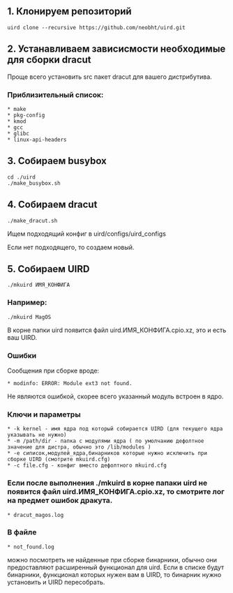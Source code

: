 ## 1. Клонируем репозиторий
    uird clone --recursive https://github.com/neobht/uird.git
## 2. Устанавливаем зависисмости необходимые для сборки dracut

Проще всего установить src пакет dracut для вашего дистрибутива.
### Приблизительный список:
    * make
    * pkg-config
    * kmod
    * gcc
    * glibc
    * linux-api-headers
## 3. Собираем busybox
    cd ./uird
    ./make_busybox.sh
## 4. Собираем dracut
    ./make_dracut.sh
  
  Ищем подходящий конфиг в uird/configs/uird_configs
  
  Если нет подходящего, то создаем новый.

## 5. Собираем UIRD
    ./mkuird ИМЯ_КОНФИГА
### Например:
    ./mkuird MagOS

В корне папки uird появится файл uird.ИМЯ_КОНФИГА.cpio.xz, это и есть ваш UIRD.

### Ошибки
Сообщения при сборке вроде:

    * modinfo: ERROR: Module ext3 not found.
  
Не являются ошибкой, скорее всего указанный модуль встроен в ядро.
### Ключи и параметры
    * -k kernel - имя ядра под который собирается UIRD (для текущего ядра указывать не нужно)
    * -m /path/dir - папка с модулями ядра ( по умолчанию дефолтное значение для дистра, обычно это /lib/modules )
    * -e сиписок,модулей_ядра,бинарников которые нужно исключить при сборке UIRD (смотрите mkuird.cfg)
    * -с file.cfg - конфиг вместо дефолтного mkuird.cfg

### Если после выполнения ./mkuird в корне папаки uird не появится файл uird.ИМЯ_КОНФИГА.cpio.xz, то смотрите лог на предмет ошибок дракута.
    * dracut_magos.log
  
### В файле 
    * not_found.log 
  
можно посмотреть не найденные при сборке бинарники, обычно они предоставляют расширенный функционал для uird. 
Если в списке будут бинарники, функционал которых нужен вам в UIRD, то бинарник нужно установить и UIRD пересобрать.
